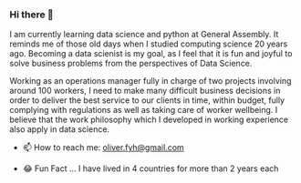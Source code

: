### Hi there 👋

I am currently learning data science and python at General Assembly. It reminds me of those old days when I studied computing science 20 years ago. Becoming a data scienist is my goal, as I feel that it is fun and joyful to solve business problems from the perspectives of Data Science.

Working as an operations manager fully in charge of two projects involving around 100 workers, I need to make many difficult business decisions in order to deliver the best service to our clients in time, within budget, fully complying with regulations as well as taking care of worker wellbeing. I believe that the work philosophy which I developed in working experience also apply in data science.


- 📫 How to reach me: oliver.fyh@gmail.com

- 😂 Fun Fact ... I have lived in 4 countries for more than 2 years each


